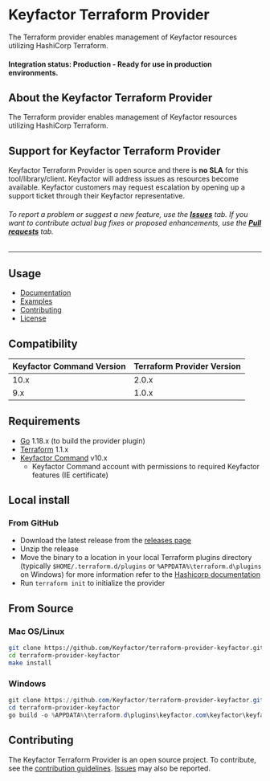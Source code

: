 # Keyfactor Terraform Provider

The Terraform provider enables management of Keyfactor resources utilizing HashiCorp Terraform.

#### Integration status: Production - Ready for use in production environments.

## About the Keyfactor Terraform Provider

The Terraform provider enables management of Keyfactor resources utilizing HashiCorp Terraform.

## Support for Keyfactor Terraform Provider

Keyfactor Terraform Provider is open source and there is **no SLA** for this tool/library/client. Keyfactor will address
issues as resources become available. Keyfactor customers may request escalation by opening up a support ticket through
their Keyfactor representative.

###### To report a problem or suggest a new feature, use the **[Issues](../../issues)** tab. If you want to contribute actual bug fixes or proposed enhancements, use the **[Pull requests](../../pulls)** tab.
___

## Usage

* [Documentation](https://github.com/Keyfactor/terraform-provider-keyfactor/blob/main/docs/index.md)
* [Examples](https://github.com/Keyfactor/terraform-provider-keyfactor/tree/main/examples)
* [Contributing](https://github.com/Keyfactor/terraform-provider-keyfactor/blob/main/CONTRIBUTING.md)
* [License](https://github.com/Keyfactor/terraform-provider-keyfactor/blob/main/LICENSE)

## Compatibility

| Keyfactor Command Version | Terraform Provider Version |
|---------------------------|----------------------------|
| 10.x                      | 2.0.x                      |
| 9.x                       | 1.0.x                      |

## Requirements

* [Go](https://golang.org/doc/install) 1.18.x (to build the provider plugin)
* [Terraform](https://www.terraform.io/downloads) 1.1.x
* [Keyfactor Command](https://www.keyfactor.com/) v10.x
    * Keyfactor Command account with permissions to required Keyfactor features (IE certificate)

## Local install

### From GitHub

- Download the latest release from
  the [releases page](https://github.com/Keyfactor/terraform-provider-keyfactor/releases)
- Unzip the release
- Move the binary to a location in your local Terraform plugins directory (typically `$HOME/.terraform.d/plugins`
  or `%APPDATA%\terraform.d\plugins` on Windows)
  for more information refer to
  the [Hashicorp documentation](https://www.terraform.io/docs/cli/config/config-file.html#implied-local-mirror-directories)
- Run `terraform init` to initialize the provider

## From Source

### Mac OS/Linux

```bash
git clone https://github.com/Keyfactor/terraform-provider-keyfactor.git
cd terraform-provider-keyfactor
make install
```

### Windows

```powershell
git clone https://github.com/Keyfactor/terraform-provider-keyfactor.git
cd terraform-provider-keyfactor
go build -o %APPDATA%\terraform.d\plugins\keyfactor.com\keyfactor\keyfactor\1.0.3\terraform-provider-keyfactor.exe
```

## Contributing

The Keyfactor Terraform Provider is an open source project. To contribute, see
the [contribution guidelines](https://github.com/Keyfactor/terraform-provider-keyfactor/blob/main/CONTRIBUTING.md).
[Issues](https://github.com/Keyfactor/terraform-provider-keyfactor/issues/new/choose) may also be reported.
